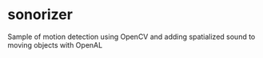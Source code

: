 # sonorizer

Sample of motion detection using OpenCV and adding spatialized sound to moving objects with OpenAL
